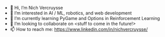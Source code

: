 - 👋 Hi, I’m Nich Vercruysse
- 👀 I’m interested in AI / ML, robotics, and web development
- 🌱 I’m currently learning PyGame and Options in Reinforcement Learning
- 💞️ I’m looking to collaborate on <stuff to come in the future!>
- 📫 How to reach me: https://www.linkedin.com/in/nichvercruysse/

<!---
TurnipEntropy/TurnipEntropy is a ✨ special ✨ repository because its `README.md` (this file) appears on your GitHub profile.
You can click the Preview link to take a look at your changes.
--->
